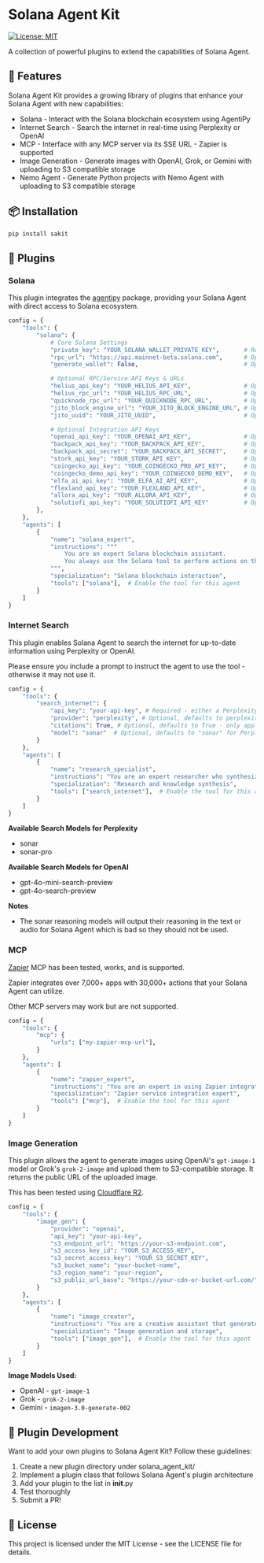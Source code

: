 # Solana Agent Kit

[![License: MIT](https://img.shields.io/badge/License-MIT-green.svg)](https://opensource.org/licenses/MIT)

A collection of powerful plugins to extend the capabilities of Solana Agent.

## 🚀 Features
Solana Agent Kit provides a growing library of plugins that enhance your Solana Agent with new capabilities:

* Solana - Interact with the Solana blockchain ecosystem using AgentiPy
* Internet Search - Search the internet in real-time using Perplexity or OpenAI
* MCP - Interface with any MCP server via its SSE URL - Zapier is supported
* Image Generation - Generate images with OpenAI, Grok, or Gemini with uploading to S3 compatible storage
* Nemo Agent - Generate Python projects with Nemo Agent with uploading to S3 compatible storage

## 📦 Installation

```bash
pip install sakit
```

## 🔌 Plugins

### Solana
This plugin integrates the [agentipy](https://github.com/niceberginc/agentipy) package, providing your Solana Agent with direct access to Solana ecosystem.

```python
config = {
    "tools": {
        "solana": {
            # Core Solana Settings
            "private_key": "YOUR_SOLANA_WALLET_PRIVATE_KEY",       # Required (unless generate_wallet=True): Your wallet's private key (base58 encoded string).
            "rpc_url": "https://api.mainnet-beta.solana.com",      # Optional: Defaults to Solana mainnet RPC.
            "generate_wallet": False,                              # Optional: If True, ignores private_key and generates a new wallet. Defaults to False.

            # Optional RPC/Service API Keys & URLs
            "helius_api_key": "YOUR_HELIUS_API_KEY",               # Optional: Helius API key for enhanced data/RPC.
            "helius_rpc_url": "YOUR_HELIUS_RPC_URL",               # Optional: Specific Helius RPC URL.
            "quicknode_rpc_url": "YOUR_QUICKNODE_RPC_URL",         # Optional: QuickNode RPC URL.
            "jito_block_engine_url": "YOUR_JITO_BLOCK_ENGINE_URL", # Optional: Jito block engine URL for bundles.
            "jito_uuid": "YOUR_JITO_UUID",                         # Optional: Jito authentication UUID.

            # Optional Integration API Keys
            "openai_api_key": "YOUR_OPENAI_API_KEY",               # Optional: OpenAI API key (if needed by specific agentipy features).
            "backpack_api_key": "YOUR_BACKPACK_API_KEY",           # Optional: Backpack Exchange API key.
            "backpack_api_secret": "YOUR_BACKPACK_API_SECRET",     # Optional: Backpack Exchange API secret.
            "stork_api_key": "YOUR_STORK_API_KEY",                 # Optional: Stork oracle API key.
            "coingecko_api_key": "YOUR_COINGECKO_PRO_API_KEY",     # Optional: CoinGecko Pro API key.
            "coingecko_demo_api_key": "YOUR_COINGECKO_DEMO_KEY",   # Optional: CoinGecko Demo API key.
            "elfa_ai_api_key": "YOUR_ELFA_AI_API_KEY",             # Optional: Elfa AI API key.
            "flexland_api_key": "YOUR_FLEXLAND_API_KEY",           # Optional: Flexlend API key.
            "allora_api_key": "YOUR_ALLORA_API_KEY",               # Optional: Allora Network API key.
            "solutiofi_api_key": "YOUR_SOLUTIOFI_API_KEY"          # Optional: Solutio Finance API key.
        },
    },
    "agents": [
        {
            "name": "solana_expert",
            "instructions": """
                You are an expert Solana blockchain assistant. 
                You always use the Solana tool to perform actions on the Solana blockchain.
            """,
            "specialization": "Solana blockchain interaction",
            "tools": ["solana"],  # Enable the tool for this agent
        }
    ]
}
```

### Internet Search
This plugin enables Solana Agent to search the internet for up-to-date information using Perplexity or OpenAI.

Please ensure you include a prompt to instruct the agent to use the tool - otherwise it may not use it.

```python
config = {    
    "tools": {
        "search_internet": {
            "api_key": "your-api-key", # Required - either a Perplexity or OpenAI API key
            "provider": "perplexity", # Optional, defaults to perplexity - can also be openai (lowercase)
            "citations": True, # Optional, defaults to True - only applies for Perplexity
            "model": "sonar"  # Optional, defaults to "sonar" for Perplexity and "gpt-4o-mini-search-preview" for OpenAI
        }
    },
    "agents": [
        {
            "name": "research_specialist",
            "instructions": "You are an expert researcher who synthesizes complex information clearly. You use your search_internet tool to get the latest information.",
            "specialization": "Research and knowledge synthesis",
            "tools": ["search_internet"],  # Enable the tool for this agent
        }
    ]
}
```

**Available Search Models for Perplexity**
* sonar
* sonar-pro

**Available Search Models for OpenAI**
* gpt-4o-mini-search-preview
* gpt-4o-search-preview

**Notes**
* The sonar reasoning models will output their reasoning in the text or audio for Solana Agent which is bad so they should not be used.


### MCP

[Zapier](https://zapier.com/mcp) MCP has been tested, works, and is supported.

Zapier integrates over 7,000+ apps with 30,000+ actions that your Solana Agent can utilize.

Other MCP servers may work but are not supported.

```python
config = {
    "tools": {
        "mcp": {
            "urls": ["my-zapier-mcp-url"],
        }
    },
    "agents": [
        {
            "name": "zapier_expert",
            "instructions": "You are an expert in using Zapier integrations using MCP. You always use the mcp tool to perform Zapier AI like actions.",
            "specialization": "Zapier service integration expert",
            "tools": ["mcp"],  # Enable the tool for this agent
        }
    ]
}
```

### Image Generation

This plugin allows the agent to generate images using OpenAI's `gpt-image-1` model or Grok's `grok-2-image` and upload them to S3-compatible storage. It returns the public URL of the uploaded image.

This has been tested using [Cloudflare R2](https://developers.cloudflare.com/r2/).

```python
config = {
    "tools": {
        "image_gen": {
            "provider": "openai",                                        # Required: either "openai", "grok", or "gemini"
            "api_key": "your-api-key",                                   # Required: your OpenAI or Grok or Gemini API key
            "s3_endpoint_url": "https://your-s3-endpoint.com",           # Required: e.g., https://nyc3.digitaloceanspaces.com
            "s3_access_key_id": "YOUR_S3_ACCESS_KEY",                    # Required: Your S3 access key ID
            "s3_secret_access_key": "YOUR_S3_SECRET_KEY",                # Required: Your S3 secret access key
            "s3_bucket_name": "your-bucket-name",                        # Required: The name of your S3 bucket
            "s3_region_name": "your-region",                             # Optional: e.g., "nyc3", needed by some providers
            "s3_public_url_base": "https://your-cdn-or-bucket-url.com/", # Optional: Custom base URL for public links (include trailing slash). If omitted, a standard URL is constructed.
        }
    },
    "agents": [
        {
            "name": "image_creator",
            "instructions": "You are a creative assistant that generates images based on user descriptions. Use the image_gen tool to create and store the image.",
            "specialization": "Image generation and storage",
            "tools": ["image_gen"],  # Enable the tool for this agent
        }
    ]
}
```

**Image Models Used:**

* OpenAI - `gpt-image-1`
* Grok - `grok-2-image`
* Gemini - `imagen-3.0-generate-002`

## 🧩 Plugin Development
Want to add your own plugins to Solana Agent Kit? Follow these guidelines:

1. Create a new plugin directory under solana_agent_kit/
2. Implement a plugin class that follows Solana Agent's plugin architecture
3. Add your plugin to the list in __init__.py
4. Test thoroughly
5. Submit a PR!

## 📄 License
This project is licensed under the MIT License - see the LICENSE file for details.
